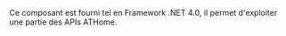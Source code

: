 Ce composant est fourni tel en Framework .NET 4.0, il permet d'exploiter une partie des APIs ATHome.
